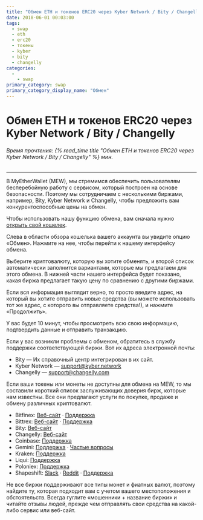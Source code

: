 ```yaml
---
title: "Обмен ETH и токенов ERC20 через Kyber Network / Bity / Changelly"
date: 2018-06-01 00:03:00
tags:
  - swap
  - eth
  - erc20
  - токены
  - kyber
  - bity
  - changelly
categories:
  - 
    - swap
primary_category: swap
primary_category_display_name: "Обмен"
---
```


# __Обмен ETH и токенов ERC20 через Kyber Network / Bity / Changelly__
###### Время прочтения: {% read_time title "Обмен ETH и токенов ERC20 через Kyber Network / Bity / Changelly" %} мин.
***

В MyEtherWallet (MEW), мы стремимся обеспечить пользователям бесперебойную работу с сервисом, который построен на основе безопасности. Поэтому мы сотрудничаем с несколькими биржами, например, Bity, Kyber Network и Changelly, чтобы предложить вам конкурентоспособные цены на обмен.

Чтобы использовать нашу функцию обмена, вам сначала нужно [открыть свой кошелек](/@@@@@@/getting-started/how-to-access-your-wallet).

Слева в области обзора кошелька вашего аккаунта вы увидите опцию «Обмен». Нажмите на нее, чтобы перейти к нашему интерфейсу обмена.

Выберите криптовалюту, которую вы хотите обменять, и второй список автоматически заполнится вариантами, которые мы предлагаем для этого обмена. В нижней части нашего интерфейса будет показано, какая биржа предлагает такую цену по сравнению с другими биржами.

Если вся информация выглядит верно, то просто введите адрес, на который вы хотите отправить новые средства (вы можете использовать тот же адрес, с которого вы отправляете средства!), и нажмите «Продолжить».

У вас будет 10 минут, чтобы просмотреть всю свою информацию, подтвердить данные и отправить транзакцию.

Если у вас возникли проблемы с обменом, обратитесь в службу поддержки соответствующей биржи. Вот их адреса электронной почты:

* Bity — Их справочный центр интегрирован в их сайт.
* Kyber Network — support@kyber.network
* Changelly — support@changelly.com

Если ваши токены или монеты не доступны для обмена на MEW, то мы составили короткий список заслуживающих доверия бирж, которые нам известны. Все они предлагают услуги по покупке, продаже и обмену различных криптовалют.

* Bitfinex: [Веб-сайт](https://www.bitfinex.com/) · [Поддержка](https://www.bitfinex.com/support)
* Bittrex: [Веб-сайт](https://bittrex.com/Home/Markets) · [Поддержка](https://bittrex.com/Home/Contact)
* Bity: [Веб-сайт](https://bity.com/af/jshkb37v)
* Changelly: [Веб-сайт](https://changelly.com/about)
* Coinbase: [Поддержка](https://support.coinbase.com/)
* Gemini: [Поддержка](https://gemini24.zendesk.com/hc/en-us/requests/new) · [Частые вопросы](https://gemini24.zendesk.com/hc/en-us)
* Kraken: [Поддержка](https://support.kraken.com/hc/en-us)
* Liqui: [Поддержка](https://liqui.freshdesk.com/support/home)
* Poloniex: [Поддержка](https://poloniex.com/support/)
* Shapeshift: [Slack](https://shapeshiftcommunity.herokuapp.com/) · [Reddit](https://www.reddit.com/r/shapeshiftio) · [Поддержка](https://shapeshift.zendesk.com/hc/en-us/requests/new)

Не все биржи поддерживают все типы монет и фиатных валют, поэтому найдите ту, которая подходит вам с учетом вашего местоположения и обстоятельств. Всегда гуглите «мошенники + название биржи» и читайте отзывы людей, прежде чем отправлять свои средства на какой-либо сервис или веб-сайт.